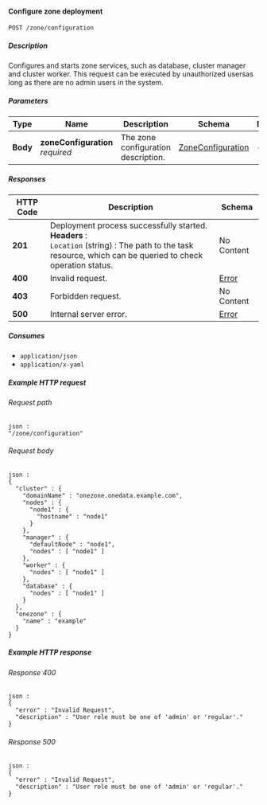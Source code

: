 
<a name="configure_zone"></a>
#### Configure zone deployment
```
POST /zone/configuration
```


##### Description
Configures and starts zone services, such as database, cluster manager and cluster worker.
This request can be executed by unauthorized usersas long as there are no  admin users in the system.


##### Parameters

|Type|Name|Description|Schema|Default|
|---|---|---|---|---|
|**Body**|**zoneConfiguration**  <br>*required*|The zone configuration description.|[ZoneConfiguration](../definitions/ZoneConfiguration.md#zoneconfiguration)|--|


##### Responses

|HTTP Code|Description|Schema|
|---|---|---|
|**201**|Deployment process successfully started.  <br>**Headers** :   <br>`Location` (string) : The path to the task resource, which can be queried to check  operation status.|No Content|
|**400**|Invalid request.|[Error](../definitions/Error.md#error)|
|**403**|Forbidden request.|No Content|
|**500**|Internal server error.|[Error](../definitions/Error.md#error)|


##### Consumes

* `application/json`
* `application/x-yaml`


##### Example HTTP request

###### Request path
```
json :
"/zone/configuration"
```


###### Request body
```
json :
{
  "cluster" : {
    "domainName" : "onezone.onedata.example.com",
    "nodes" : {
      "node1" : {
        "hostname" : "node1"
      }
    },
    "manager" : {
      "defaultNode" : "node1",
      "nodes" : [ "node1" ]
    },
    "worker" : {
      "nodes" : [ "node1" ]
    },
    "database" : {
      "nodes" : [ "node1" ]
    }
  },
  "onezone" : {
    "name" : "example"
  }
}
```


##### Example HTTP response

###### Response 400
```
json :
{
  "error" : "Invalid Request",
  "description" : "User role must be one of 'admin' or 'regular'."
}
```


###### Response 500
```
json :
{
  "error" : "Invalid Request",
  "description" : "User role must be one of 'admin' or 'regular'."
}
```



